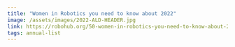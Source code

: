 ```yaml
---
title: "Women in Robotics you need to know about 2022"
image: /assets/images/2022-ALD-HEADER.jpg
link: https://robohub.org/50-women-in-robotics-you-need-to-know-about-2022/
tags: annual-list
---
```

